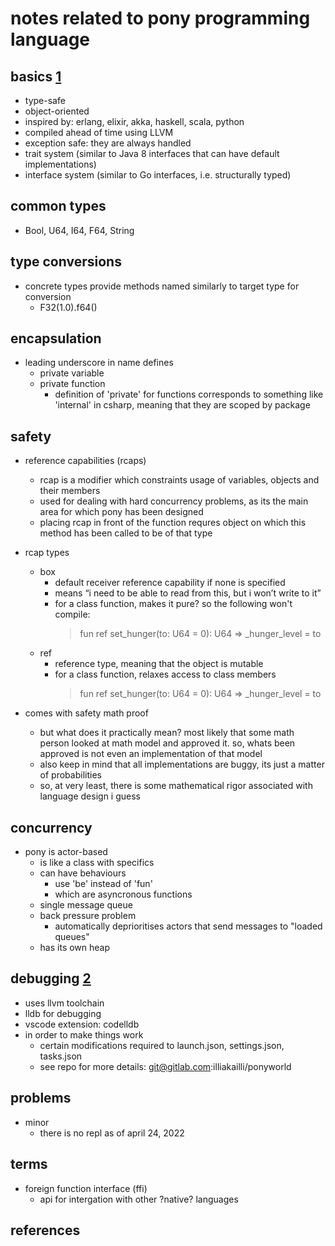 # notes related to pony programming language

## basics [1]

- type-safe
- object-oriented
- inspired by: erlang, elixir, akka, haskell, scala, python
- compiled ahead of time using LLVM
- exception safe: they are always handled
- trait system (similar to Java 8 interfaces that can have default implementations)
- interface system (similar to Go interfaces, i.e. structurally typed)


## common types

- Bool, U64, I64, F64, String


## type conversions

- concrete types provide methods named similarly to target type for conversion
  - F32(1.0).f64()


## encapsulation

- leading underscore in name defines
  - private variable
  - private function
    - definition of 'private' for functions corresponds to something like 'internal' in csharp,
      meaning that they are scoped by package


## safety

- reference capabilities (rcaps)
  - rcap is a modifier which constraints usage of variables, objects and their members
  - used for dealing with hard concurrency problems, as its the main area for which pony has been designed
  - placing rcap in front of the function requres object on which this method has been called to be of that type

- rcap types
  - box 
    - default receiver reference capability if none is specified
    - means “i need to be able to read from this, but i won’t write to it”
    - for a class function, makes it pure? so the following won't compile:
      > fun ref set_hunger(to: U64 = 0): U64 => _hunger_level = to
  - ref
    - reference type, meaning that the object is mutable
    - for a class function, relaxes access to class members
      > fun ref set_hunger(to: U64 = 0): U64 => _hunger_level = to


- comes with safety math proof
  - but what does it practically mean? most likely that some math person looked at math
    model and approved it. so, whats been approved is not even an implementation of that model
  - also keep in mind that all implementations are buggy, its just a matter of probabilities
  - so, at very least, there is some mathematical rigor associated with language design i guess


## concurrency

- pony is actor-based
  - is like a class with specifics
  - can have behaviours
    - use 'be' instead of 'fun'
    - which are asyncronous functions
  - single message queue
  - back pressure problem
    - automatically deprioritises actors that send messages to "loaded queues"
  - has its own heap


## debugging [2]

- uses llvm toolchain
- lldb for debugging
- vscode extension: codelldb
- in order to make things work
  - certain modifications required to launch.json, settings.json, tasks.json
  - see repo for more details: git@gitlab.com:illiakailli/ponyworld 


## problems

- minor
  - there is no repl as of april 24, 2022


## terms

- foreign function interface (ffi)
  - api for intergation with other ?native? languages


## references

[1]: https://tutorial.ponylang.io
[2]: https://www.ponylang.io/reference/#debugging
